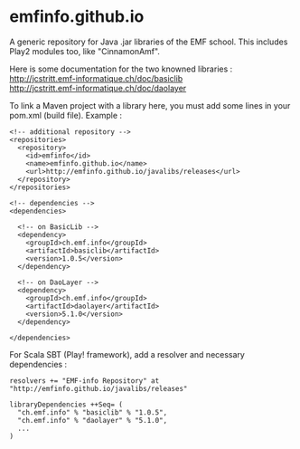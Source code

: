 # emfinfo.github.io
A generic repository for Java .jar libraries of the EMF school. 
This includes Play2 modules too, like "CinnamonAmf".

Here is some documentation for the two knowned libraries :<br>
http://jcstritt.emf-informatique.ch/doc/basiclib<br>
http://jcstritt.emf-informatique.ch/doc/daolayer

To link a Maven project with a library here, you must add some lines in your pom.xml (build file). Example :

    <!-- additional repository -->  
    <repositories>
      <repository>        
        <id>emfinfo</id>
        <name>emfinfo.github.io</name>
        <url>http://emfinfo.github.io/javalibs/releases</url>
      </repository>
    </repositories>      
    
    <!-- dependencies -->
    <dependencies>
      
      <!-- on BasicLib -->
      <dependency>       
        <groupId>ch.emf.info</groupId>
        <artifactId>basiclib</artifactId>
        <version>1.0.5</version>
      </dependency> 
      
      <!-- on DaoLayer -->
      <dependency>       
        <groupId>ch.emf.info</groupId>
        <artifactId>daolayer</artifactId>
        <version>5.1.0</version>
      </dependency>
      
    </dependencies>

For Scala SBT (Play! framework), add a resolver and necessary dependencies :<br>

    resolvers += "EMF-info Repository" at "http://emfinfo.github.io/javalibs/releases"
    
    libraryDependencies ++Seq= (
      "ch.emf.info" % "basiclib" % "1.0.5",
      "ch.emf.info" % "daolayer" % "5.1.0",
      ...
    )    
